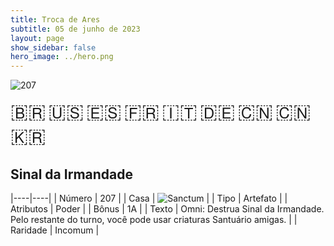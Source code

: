 ```yaml
---
title: Troca de Ares
subtitle: 05 de junho de 2023
layout: page
show_sidebar: false
hero_image: ../hero.png
---
```


![207](https://mastervault-storage-prod.s3.amazonaws.com/media/card_front/pt/600_207_050b9dcea17a_pt.png)

<span title="Português" style="font-size: 32px;cursor: pointer;" onclick="javascript:document.querySelector('img[alt=\'207\']').src=document.querySelector('img[alt=\'207\']').src.replace(/card_front\/[^/]+/, 'card_front/pt').replace(/_[^/.0-9]+\.png/, '_pt.png')">🇧🇷</span>
<span title="English" style="font-size: 32px;cursor: pointer;" onclick="javascript:document.querySelector('img[alt=\'207\']').src=document.querySelector('img[alt=\'207\']').src.replace(/card_front\/[^/]+/, 'card_front/en').replace(/_[^/.0-9]+\.png/, '_en.png')">🇺🇸</span>
<span title="Español" style="font-size: 32px;cursor: pointer;" onclick="javascript:document.querySelector('img[alt=\'207\']').src=document.querySelector('img[alt=\'207\']').src.replace(/card_front\/[^/]+/, 'card_front/es').replace(/_[^/.0-9]+\.png/, '_es.png')">🇪🇸</span>
<span title="Français" style="font-size: 32px;cursor: pointer;" onclick="javascript:document.querySelector('img[alt=\'207\']').src=document.querySelector('img[alt=\'207\']').src.replace(/card_front\/[^/]+/, 'card_front/fr').replace(/_[^/.0-9]+\.png/, '_fr.png')">🇫🇷</span>
<span title="Italiano" style="font-size: 32px;cursor: pointer;" onclick="javascript:document.querySelector('img[alt=\'207\']').src=document.querySelector('img[alt=\'207\']').src.replace(/card_front\/[^/]+/, 'card_front/it').replace(/_[^/.0-9]+\.png/, '_it.png')">🇮🇹</span>
<span title="Deutsche" style="font-size: 32px;cursor: pointer;" onclick="javascript:document.querySelector('img[alt=\'207\']').src=document.querySelector('img[alt=\'207\']').src.replace(/card_front\/[^/]+/, 'card_front/de').replace(/_[^/.0-9]+\.png/, '_de.png')">🇩🇪</span>
<span title="简体中文" style="font-size: 32px;cursor: pointer;" onclick="javascript:document.querySelector('img[alt=\'207\']').src=document.querySelector('img[alt=\'207\']').src.replace(/card_front\/[^/]+/, 'card_front/zh-hans').replace(/_[^/.0-9]+\.png/, '_zh-hans.png')">🇨🇳</span>
<span title="繁體中文" style="font-size: 32px;cursor: pointer;" onclick="javascript:document.querySelector('img[alt=\'207\']').src=document.querySelector('img[alt=\'207\']').src.replace(/card_front\/[^/]+/, 'card_front/zh-hant').replace(/_[^/.0-9]+\.png/, '_zh-hant.png')">🇨🇳</span>
<span title="한국어" style="font-size: 32px;cursor: pointer;" onclick="javascript:document.querySelector('img[alt=\'207\']').src=document.querySelector('img[alt=\'207\']').src.replace(/card_front\/[^/]+/, 'card_front/ko').replace(/_[^/.0-9]+\.png/, '_ko.png')">🇰🇷</span>

## Sinal da Irmandade

|----|----|
| Número | 207 |
| Casa | ![Sanctum](https://archonarcana.com/images/thumb/c/c7/Sanctum.png/22px-Sanctum.png "Santuário") |
| Tipo | Artefato |
| Atributos | Poder |
| Bônus | 1A |
| Texto | Omni: Destrua Sinal da Irmandade. Pelo restante do turno, você pode usar criaturas Santuário amigas. |
| Raridade | Incomum |
